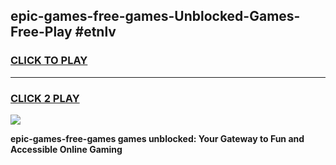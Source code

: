 
## epic-games-free-games-Unblocked-Games-Free-Play #etnlv
<h3>
<a href="https://us.freeplayer.one?title=epic-games-free-games&ref=9M">CLICK TO PLAY</a></h3>
<hr>

<h3>
<a href="https://us.freeplayer.one?title=epic-games-free-games&ref=9M">CLICK 2 PLAY</a>
  
</h3>

<a href="https://us.freeplayer.one?title=epic-games-free-games&ref=9M"><img src="https://clearcache.store/games.png"></a>


**epic-games-free-games games unblocked: Your Gateway to Fun and Accessible Online Gaming**
